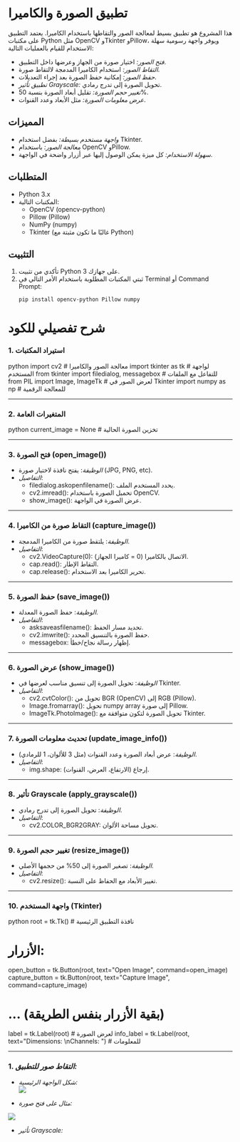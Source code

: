 # تطبيق الصورة والكاميرا

هذا المشروع هو تطبيق بسيط لمعالجة الصور والتقاطها باستخدام الكاميرا. يعتمد التطبيق على مكتبات Python مثل OpenCV وTkinter وPillow، ويوفر واجهة رسومية سهلة الاستخدام للقيام بالعمليات التالية:

- *فتح الصور:* اختيار صورة من الجهاز وعرضها داخل التطبيق.
- *التقاط الصور:* استخدام الكاميرا المدمجة لالتقاط صورة.
- *حفظ الصور:* إمكانية حفظ الصورة بعد إجراء التعديلات.
- *تطبيق تأثير Grayscale:* تحويل الصورة إلى تدرج رمادي.
- *تغيير حجم الصورة:* تقليل أبعاد الصورة بنسبة 50%.
- *عرض معلومات الصورة:* مثل الأبعاد وعدد القنوات.

## المميزات

- *واجهة مستخدم بسيطة:* بفضل استخدام Tkinter.
- *معالجة الصور:* باستخدام OpenCV وPillow.
- *سهولة الاستخدام:* كل ميزة يمكن الوصول إليها عبر أزرار واضحة في الواجهة.

## المتطلبات

- Python 3.x
- المكتبات التالية:
  - OpenCV (opencv-python)
  - Pillow (Pillow)
  - NumPy (numpy)
  - Tkinter (غالبًا ما تكون مثبتة مع Python)

## التثبيت

1. تأكدي من تثبيت Python 3 على جهازك.
2. ثبتي المكتبات المطلوبة باستخدام الأمر التالي في Terminal أو Command Prompt:
   ```bash
   pip install opencv-python Pillow numpy


# شرح تفصيلي للكود

### 1. استيراد المكتبات
python
import cv2          # معالجة الصور والكاميرا
import tkinter as tk # لواجهة المستخدم
from tkinter import filedialog, messagebox # للتفاعل مع الملفات
from PIL import Image, ImageTk # لعرض الصور في Tkinter
import numpy as np   # للمعالجة الرقمية


---

### 2. المتغيرات العامة
python
current_image = None # تخزين الصورة الحالية


---

### 3. فتح الصورة (open_image())
- *الوظيفة*: يفتح نافذة لاختيار صورة (JPG, PNG, etc).
- *التفاصيل*:
  - filedialog.askopenfilename(): يحدد المستخدم الملف.
  - cv2.imread(): تحميل الصورة باستخدام OpenCV.
  - show_image(): عرض الصورة في الواجهة.

---

### 4. التقاط صورة من الكاميرا (capture_image())
- *الوظيفة*: يلتقط صورة من الكاميرا المدمجة.
- *التفاصيل*:
  - cv2.VideoCapture(0): الاتصال بالكاميرا (0 = كاميرا الجهاز).
  - cap.read(): التقاط الإطار.
  - cap.release(): تحرير الكاميرا بعد الاستخدام.

---

### 5. حفظ الصورة (save_image())
- *الوظيفة*: حفظ الصورة المعدلة.
- *التفاصيل*:
  - asksaveasfilename(): تحديد مسار الحفظ.
  - cv2.imwrite(): حفظ الصورة بالتنسيق المحدد.
  - messagebox: إظهار رسالة نجاح/خطأ.

---

### 6. عرض الصورة (show_image())
- *الوظيفة*: تحويل الصورة إلى تنسيق مناسب لعرضها في Tkinter.
- *التفاصيل*:
  - cv2.cvtColor(): تحويل من BGR (OpenCV) إلى RGB (Pillow).
  - Image.fromarray(): تحويل numpy array إلى صورة Pillow.
  - ImageTk.PhotoImage(): تحويل الصورة لتكون متوافقة مع Tkinter.

---

### 7. تحديث معلومات الصورة (update_image_info())
- *الوظيفة*: عرض أبعاد الصورة وعدد القنوات (مثل 3 للألوان، 1 للرمادي).
- *التفاصيل*:
  - img.shape: إرجاع (الارتفاع، العرض، القنوات).

---

### 8. تأثير Grayscale (apply_grayscale())
- *الوظيفة*: تحويل الصورة إلى تدرج رمادي.
- *التفاصيل*:
  - cv2.COLOR_BGR2GRAY: تحويل مساحة الألوان.

---

### 9. تغيير حجم الصورة (resize_image())
- *الوظيفة*: تصغير الصورة إلى 50% من حجمها الأصلي.
- *التفاصيل*:
  - cv2.resize(): تغيير الأبعاد مع الحفاظ على النسبة.

---

### 10. واجهة المستخدم (Tkinter)
python
root = tk.Tk() # نافذة التطبيق الرئيسية
# الأزرار:
open_button = tk.Button(root, text="Open Image", command=open_image)
capture_button = tk.Button(root, text="Capture Image", command=capture_image)
# ... (بقية الأزرار بنفس الطريقة)
label = tk.Label(root) # لعرض الصورة
info_label = tk.Label(root, text="Dimensions: \nChannels: ") # للمعلومات


---

### 1. *التقاط صور للتطبيق:*
- *شكل الواجهة الرئيسية:*  
  <img src="https://github.com/user-attachments/assets/e3dd569f-2e06-4448-bfd4-90c15de1d488" widt="100" >

- *مثال على فتح صورة:*  
 <img src="https://github.com/user-attachments/assets/6abeaec3-cc70-401e-a2e1-654b9c299167" widt="100" >
  

- *تأثير Grayscale:*  
  <img src="" widt="100" >
  

   
